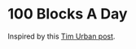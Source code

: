 # 100 Blocks A Day

Inspired by this [Tim Urban post](https://waitbutwhy.com/2016/10/100-blocks-day.html).
